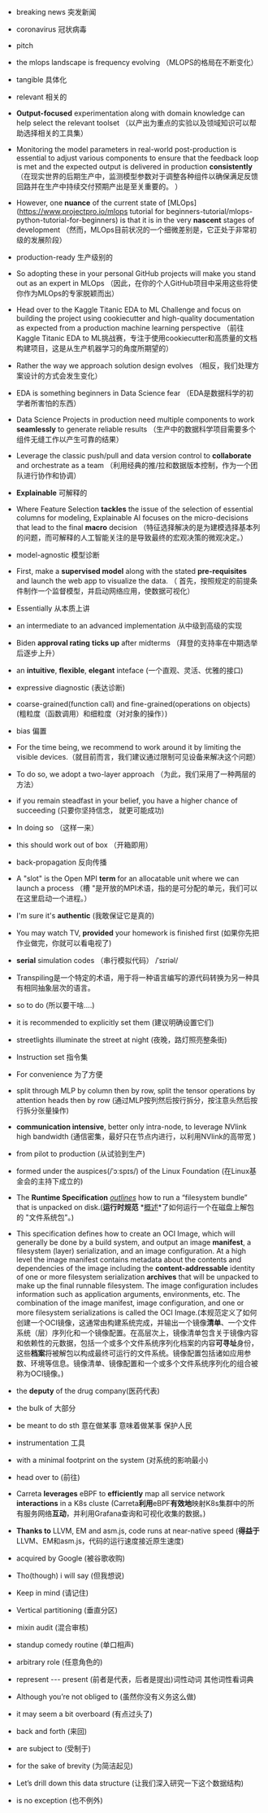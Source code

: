 - breaking news 突发新闻
- coronavirus 冠状病毒
- pitch
- the mlops landscape is frequency evolving  （MLOPS的格局在不断变化）  
- tangible 具体化
- relevant 相关的
-  **Output-focused** experimentation along with domain knowledge can help select the relevant toolset （以产出为重点的实验以及领域知识可以帮助选择相关的工具集）
- Monitoring the  model parameters in real-world post-production is essential to adjust  various components to ensure that the feedback loop is met and the  expected output is delivered in production **consistently**  （在现实世界的后期生产中，监测模型参数对于调整各种组件以确保满足反馈回路并在生产中持续交付预期产出是至关重要的。 ）
- However, one **nuance** of the current state of [MLOps](https://www.projectpro.io/mlops tutorial for beginners-tutorial/mlops-python-tutorial-for-beginners) is that it is in the very **nascent** stages of development （然而，MLOps目前状况的一个细微差别是，它正处于非常初级的发展阶段）
- production-ready 生产级别的
- So adopting these in your personal GitHub projects will make you stand out as an expert in MLOps （因此，在你的个人GitHub项目中采用这些将使你作为MLOps的专家脱颖而出）
- Head over to the Kaggle Titanic EDA to ML Challenge and focus on building the project using cookiecutter and high-quality documentation as expected from a production machine learning perspective （前往Kaggle Titanic EDA to ML挑战赛，专注于使用cookiecutter和高质量的文档构建项目，这是从生产机器学习的角度所期望的）
- Rather the way we approach solution design evolves （相反，我们处理方案设计的方式会发生变化）
- EDA is something beginners in Data Science fear （EDA是数据科学的初学者所害怕的东西）
- Data Science Projects in production need multiple components to work **seamlessly** to generate reliable results （生产中的数据科学项目需要多个组件无缝工作以产生可靠的结果）
- Leverage the classic push/pull and data version control to **collaborate** and orchestrate as a team （利用经典的推/拉和数据版本控制，作为一个团队进行协作和协调）
-  **Explainable** 可解释的

- Where Feature  Selection **tackles** the issue of the selection of essential columns for  modeling, Explainable AI focuses on the micro-decisions that lead to the final **macro** decision （特征选择解决的是为建模选择基本列的问题，而可解释的人工智能关注的是导致最终的宏观决策的微观决定。）
- model-agnostic 模型诊断
-  First, make a **supervised model** along with the stated **pre-requisites** and launch the web app to visualize the data. （ 首先，按照规定的前提条件制作一个监督模型，并启动网络应用，使数据可视化）
- Essentially 从本质上讲
-  an intermediate to an advanced implementation 从中级到高级的实现
- Biden **approval rating** **ticks up** after midterms （拜登的支持率在中期选举后逐步上升）

- an **intuitive**, **flexible**, **elegant** inteface (一个直观、灵活、优雅的接口)
- expressive diagnostic (表达诊断)
- coarse-grained(function call) and fine-grained(operations on objects) (粗粒度（函数调用）和细粒度（对对象的操作）)
- bias 偏置
- For the time being, we recommend to work around it by limiting the visible devices.（就目前而言，我们建议通过限制可见设备来解决这个问题）

- To do so, we adopt a two-layer approach （为此，我们采用了一种两层的方法）
- if you remain steadfast in your belief, you have a higher chance of succeeding (只要你坚持信念， 就更可能成功)
-   In doing so （这样一来）
-  this should work out of box （开箱即用）
-  back-propagation 反向传播
- A "slot" is the Open MPI **term** for an allocatable unit where we can launch a process （槽 "是开放的MPI术语，指的是可分配的单元，我们可以在这里启动一个进程。）
- I'm sure it's **authentic** (我敢保证它是真的)
- You may watch TV, **provided** your homework is finished first (如果你先把作业做完，你就可以看电视了)
-  **serial** simulation codes （串行模拟代码） /ˈsɪriəl/ 

- Transpiling是一个特定的术语，用于将一种语言编写的源代码转换为另一种具有相同抽象层次的语言。
- so to do (所以要干啥....)
- it is recommended to explicitly set them (建议明确设置它们)
- streetlights illuminate the street at night (夜晚，路灯照亮整条街)

- Instruction set 指令集
- For convenience 为了方便
- split through MLP by column then by row, split the tensor operations by attention heads then by row (通过MLP按列然后按行拆分，按注意头然后按行拆分张量操作)
- **communication intensive**, better only intra-node, to leverage NVlink high bandwidth (通信密集，最好只在节点内进行，以利用NVlink的高带宽 )
- from pilot to production (从试验到生产)
- formed under the auspices(/ˈɔːspɪs/) of the Linux Foundation (在Linux基金会的主持下成立的)
- The **Runtime Specification**  *<u>outlines</u>* how to run a “filesystem bundle” that is unpacked on disk.(**运行时规范** *<u>概述</u>*了如何运行一个在磁盘上解包的 "文件系统包"。)
- This specification defines how to create an OCI Image, which will generally be done by a build system, and output an image **manifest**, a filesystem (layer) serialization, and an image configuration. At a high level the image manifest contains metadata about the contents and dependencies of the image including the **content-addressable** identity of one or more filesystem serialization **archives** that will be unpacked to make up the final runnable filesystem. The image configuration includes information such as application arguments, environments, etc. The combination of the image manifest, image configuration, and one or more filesystem serializations is called the OCI Image.(本规范定义了如何创建一个OCI镜像，这通常由构建系统完成，并输出一个镜像**清单**、一个文件系统（层）序列化和一个镜像配置。在高层次上，镜像清单包含关于镜像内容和依赖性的元数据，包括一个或多个文件系统序列化档案的内容**可寻址**身份，这些**档案**将被解包以构成最终可运行的文件系统。镜像配置包括诸如应用参数、环境等信息。镜像清单、镜像配置和一个或多个文件系统序列化的组合被称为OCI镜像。)
- the **deputy** of the drug company(医药代表)
- the bulk of 大部分
- be meant to do sth  意在做某事 意味着做某事 保护人民
- instrumentation 工具 
- with a minimal footprint on the system (对系统的影响最小)
- head over to  (前往)
- Carreta **leverages** eBPF to **efficiently** map all service network **interactions** in a K8s  cluste (Carreta**利用**eBPF**有效地**映射K8s集群中的所有服务网络**互动**，并利用Grafana查询和可视化收集的数据。)
- **Thanks to** LLVM, EM and asm.js, code runs at near-native speed (**得益于**LLVM、EM和asm.js，代码的运行速度接近原生速度)
- acquired by Google (被谷歌收购)
- Tho(though) i will say (但我想说)
- Keep in mind (请记住)
- Vertical partitioning (垂直分区)
-  mixin audit  (混合审核)
- standup comedy routine (单口相声)
- arbitrary role (任意角色的)
- represent --- present (前者是代表，后者是提出)词性动词 其他词性看词典
- Although you’re not obliged to (虽然你没有义务这么做)
- it may seem a bit overboard (有点过头了)
- back and forth (来回)
- are subject to (受制于)
- for the sake of brevity (为简洁起见)
- Let’s drill down this data structure (让我们深入研究一下这个数据结构)
- is no exception (也不例外)